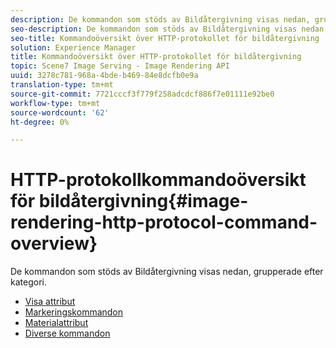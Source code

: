 ```yaml
---
description: De kommandon som stöds av Bildåtergivning visas nedan, grupperade efter kategori.
seo-description: De kommandon som stöds av Bildåtergivning visas nedan, grupperade efter kategori.
seo-title: Kommandoöversikt över HTTP-protokollet för bildåtergivning
solution: Experience Manager
title: Kommandoöversikt över HTTP-protokollet för bildåtergivning
topic: Scene7 Image Serving - Image Rendering API
uuid: 3278c781-968a-4bde-b469-84e8dcfb0e9a
translation-type: tm+mt
source-git-commit: 7721cccf3f779f258adcdcf886f7e01111e92be0
workflow-type: tm+mt
source-wordcount: '62'
ht-degree: 0%

---
```



# HTTP-protokollkommandoöversikt för bildåtergivning{#image-rendering-http-protocol-command-overview}

De kommandon som stöds av Bildåtergivning visas nedan, grupperade efter kategori.

* [Visa attribut](r-ir-view-attributes.md)
* [Markeringskommandon](r-ir-selection-commands.md)
* [Materialattribut](r-ir-material-attributes.md)
* [Diverse kommandon](r-ir-miscellaneous-commands.md)
